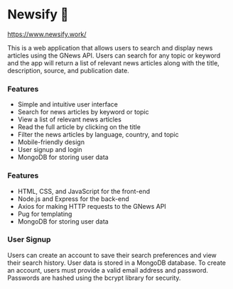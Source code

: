 # Newsify 🚀
https://www.newsify.work/

This is a web application that allows users to search and display news articles using the GNews API. Users can search for any topic or keyword and the app will return a list of relevant news articles along with the title, description, source, and publication date.

### Features
- Simple and intuitive user interface
- Search for news articles by keyword or topic
- View a list of relevant news articles
-	Read the full article by clicking on the title
-	Filter the news articles by language, country, and topic
-	Mobile-friendly design
-	User signup and login
-	MongoDB for storing user data

### Features
-	HTML, CSS, and JavaScript for the front-end
-	Node.js and Express for the back-end
-	Axios for making HTTP requests to the GNews API
-	Pug for templating
-	MongoDB for storing user data

### User Signup
Users can create an account to save their search preferences and view their search history. User data is stored in a MongoDB database. To create an account, users must provide a valid email address and password. Passwords are hashed using the bcrypt library for security.

